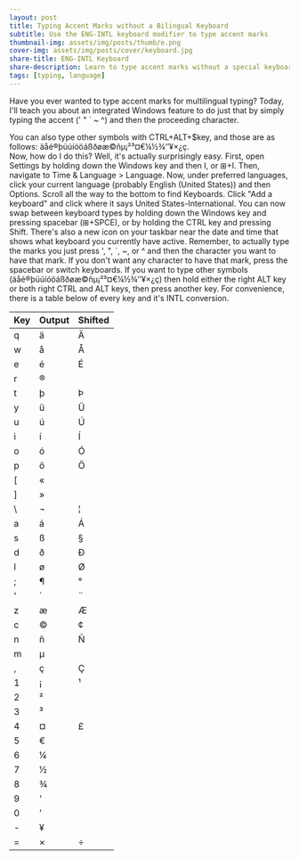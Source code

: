 ```yaml
---
layout: post
title: Typing Accent Marks without a Bilingual Keyboard
subtitle: Use the ENG-INTL keyboard modifier to type accent marks
thumbnail-img: assets/img/posts/thumb/e.png
cover-img: assets/img/posts/cover/keyboard.jpg
share-title: ENG-INTL Keyboard
share-description: Learn to type accent marks without a special keyboard!
tags: [typing, language]
---
```


Have you ever wanted to type accent marks for multilingual typing?
Today, I'll teach you about an integrated Windows feature to do just that by simply typing the accent (' " \` ~ ^) and then the proceeding character.  

You can also type other symbols with CTRL+ALT+$key, and those are as follows: äåé®þüúíóöáßðøæ©ñµ¡²³¤€¼½¾‘’¥×¿ç.  
Now, how do I do this?
Well, it's actually surprisingly easy.
First, open Settings by holding down the Windows key and then I, or ⊞+I.
Then, navigate to Time & Language > Language.
Now, under preferred languages, click your current language (probably English (United States)) and then Options. Scroll all the way to the bottom to find Keyboards.
Click "Add a keyboard" and click where it says United States-International.
You can now swap between keyboard types by holding down the Windows key and pressing spacebar (⊞+SPCE), or by holding the CTRL key and pressing Shift.
There's also a new icon on your taskbar near the date and time that shows what keyboard you currently have active.
Remember, to actually type the marks you just press ', ", \`, ~, or ^ and then the character you want to have that mark.
If you don't want any character to have that mark, press the spacebar or switch keyboards.
If you want to type other symbols (äåé®þüúíóöáßðøæ©ñµ¡²³¤€¼½¾‘’¥×¿ç) then hold either the right ALT key or both right CTRL and ALT keys, then press another key.
For convenience, there is a table below of every key and it's INTL conversion.

| Key | Output | Shifted |
| :--- |:--- |:---|
| q | ä | Ä |
| w | å | Å |
| e | é | É |
| r | ® |  |
| t | þ | Þ |
| y | ü | Ü |
| u | ú | Ú |
| i | í | Í |
| o | ó | Ó |
| p | ö | Ö |
| \[ | « |  |
| ] | » |  |
| \ | ¬ | ¦ |
| a | á | Á |
| s | ß | § |
| d | ð | Ð |
| l | ø | Ø |
| ; | ¶ | ° |
| ' | ´ | ¨ |
| z | æ | Æ |
| c | © | ¢ |
| n | ñ | Ñ |
| m | µ |  |
| , | ç | Ç |
| 1 | ¡ | ¹ |
| 2 | ² |  |
| 3 | ³ |  |
| 4 | ¤ | £ |
| 5 | € |  |
| 6 | ¼ |  |
| 7 | ½ |  |
| 8 | ¾ |  |
| 9 | ‘ |  |
| 0 | ’ |  |
| - | ¥ |  |
| = | × | ÷ |
